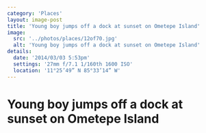```yaml
---
category: 'Places'
layout: image-post
title: 'Young boy jumps off a dock at sunset on Ometepe Island'
image:
  src: '../photos/places/12of70.jpg'
  alt: 'Young boy jumps off a dock at sunset on Ometepe Island'
details:
  date: '2014/03/03 5:53pm'
  settings: '27mm f/7.1 1/160th 1600 ISO'
  location: '11°25’49” N 85°33’14” W'
---
```

<h1 class="d-none">Young boy jumps off a dock at sunset on Ometepe Island</h1>